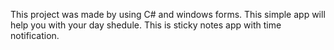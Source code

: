 This project was made by using C# and windows forms. This simple app will help you with your day shedule. This is sticky notes app with time notification.
